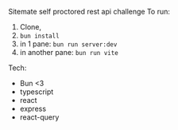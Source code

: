 Sitemate self proctored rest api challenge
To run:

1. Clone,
2. `bun install`
3. in 1 pane: `bun run server:dev`
4. in another pane: `bun run vite`


Tech:
- Bun <3
- typescript
- react
- express
- react-query
